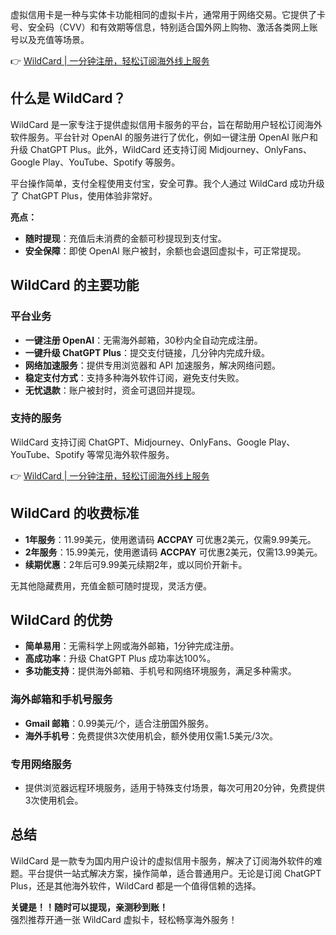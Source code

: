 虚拟信用卡是一种与实体卡功能相同的虚拟卡片，通常用于网络交易。它提供了卡号、安全码（CVV）和有效期等信息，特别适合国外网上购物、激活各类网上账号以及充值等场景。

👉 [WildCard | 一分钟注册，轻松订阅海外线上服务](https://bit.ly/bewildcard)

## 什么是 WildCard？

WildCard 是一家专注于提供虚拟信用卡服务的平台，旨在帮助用户轻松订阅海外软件服务。平台针对 OpenAI 的服务进行了优化，例如一键注册 OpenAI 账户和升级 ChatGPT Plus。此外，WildCard 还支持订阅 Midjourney、OnlyFans、Google Play、YouTube、Spotify 等服务。

平台操作简单，支付全程使用支付宝，安全可靠。我个人通过 WildCard 成功升级了 ChatGPT Plus，使用体验非常好。

**亮点：**  
- **随时提现**：充值后未消费的金额可秒提现到支付宝。  
- **安全保障**：即使 OpenAI 账户被封，余额也会退回虚拟卡，可正常提现。  

## WildCard 的主要功能

### 平台业务
- **一键注册 OpenAI**：无需海外邮箱，30秒内全自动完成注册。  
- **一键升级 ChatGPT Plus**：提交支付链接，几分钟内完成升级。  
- **网络加速服务**：提供专用浏览器和 API 加速服务，解决网络问题。  
- **稳定支付方式**：支持多种海外软件订阅，避免支付失败。  
- **无忧退款**：账户被封时，资金可退回并提现。  

### 支持的服务
WildCard 支持订阅 ChatGPT、Midjourney、OnlyFans、Google Play、YouTube、Spotify 等常见海外软件服务。

👉 [WildCard | 一分钟注册，轻松订阅海外线上服务](https://bit.ly/bewildcard)

## WildCard 的收费标准

- **1年服务**：11.99美元，使用邀请码 **ACCPAY** 可优惠2美元，仅需9.99美元。  
- **2年服务**：15.99美元，使用邀请码 **ACCPAY** 可优惠2美元，仅需13.99美元。  
- **续期优惠**：2年后可9.99美元续期2年，或以同价开新卡。  

无其他隐藏费用，充值金额可随时提现，灵活方便。

## WildCard 的优势

- **简单易用**：无需科学上网或海外邮箱，1分钟完成注册。  
- **高成功率**：升级 ChatGPT Plus 成功率达100%。  
- **多功能支持**：提供海外邮箱、手机号和网络环境服务，满足多种需求。  

### 海外邮箱和手机号服务
- **Gmail 邮箱**：0.99美元/个，适合注册国外服务。  
- **海外手机号**：免费提供3次使用机会，额外使用仅需1.5美元/3次。  

### 专用网络服务
- 提供浏览器远程环境服务，适用于特殊支付场景，每次可用20分钟，免费提供3次使用机会。

## 总结

WildCard 是一款专为国内用户设计的虚拟信用卡服务，解决了订阅海外软件的难题。平台提供一站式解决方案，操作简单，适合普通用户。无论是订阅 ChatGPT Plus，还是其他海外软件，WildCard 都是一个值得信赖的选择。

**关键是！！随时可以提现，亲测秒到账！**  
强烈推荐开通一张 WildCard 虚拟卡，轻松畅享海外服务！